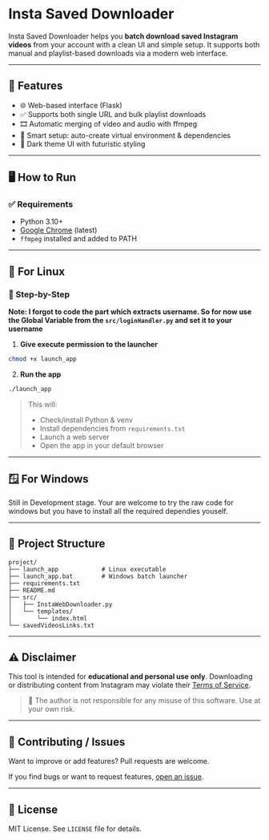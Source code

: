 # Insta Saved Downloader

Insta Saved Downloader helps you **batch download saved Instagram videos** from your account with a clean UI and simple setup. It supports both manual and playlist-based downloads via a modern web interface.

---

## 🚀 Features

- 🌐 Web-based interface (Flask)
- ✅ Supports both single URL and bulk playlist downloads
- 🎞️ Automatic merging of video and audio with ffmpeg
- 🧪 Smart setup: auto-create virtual environment & dependencies
- 🎨 Dark theme UI with futuristic styling

---

## 🖥️ How to Run

### ✅ Requirements

- Python 3.10+
- [Google Chrome](https://www.google.com/chrome/) (latest)
- `ffmpeg` installed and added to PATH

---

## 🐧 For Linux

### 🔧 Step-by-Step

**Note: I forgot to code the part which extracts username. So for now use the Global Variable from the `src/loginHandler.py` and set it to your username**

1. **Give execute permission to the launcher**

```bash
chmod +x launch_app
```

2. **Run the app**

```bash
./launch_app
```

> This will:
> - Check/install Python & venv
> - Install dependencies from `requirements.txt`
> - Launch a web server
> - Open the app in your default browser

---

## 🪟 For Windows

Still in Development stage. Your are welcome to try the raw code for windows but you have to install all the required dependies youself.

---

## 📁 Project Structure

```
project/
├── launch_app            # Linux executable
├── launch_app.bat        # Windows batch launcher
├── requirements.txt
├── README.md
├── src/
│   ├── InstaWebDownloader.py
│   └── templates/
│       └── index.html
└── savedVideosLinks.txt
```

---

## ⚠️ Disclaimer

This tool is intended for **educational and personal use only**. Downloading or distributing content from Instagram may violate their [Terms of Service](https://help.instagram.com/581066165581870).

> 🛑 The author is not responsible for any misuse of this software. Use at your own risk.

---

## 💬 Contributing / Issues

Want to improve or add features? Pull requests are welcome.

If you find bugs or want to request features, [open an issue](https://github.com/your-repo/issues).

---

## 📜 License

MIT License. See `LICENSE` file for details.
